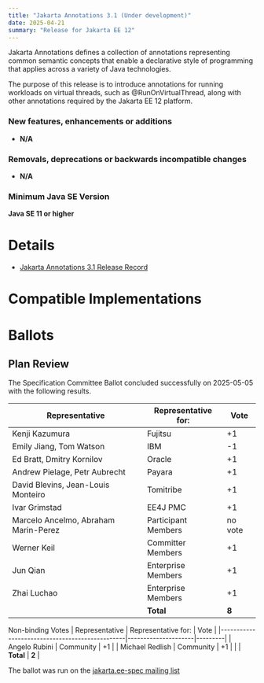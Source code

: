 ```yaml
---
title: "Jakarta Annotations 3.1 (Under development)"
date: 2025-04-21
summary: "Release for Jakarta EE 12"
---
```

Jakarta Annotations defines a collection of annotations representing common semantic concepts that enable
a declarative style of programming that applies across a variety of Java technologies.

The purpose of this release is to introduce annotations for running workloads on virtual threads, such as @RunOnVirtualThread,
along with other annotations required by the Jakarta EE 12 platform.

### New features, enhancements or additions
<!-- List here -->
* **N/A**

### Removals, deprecations or backwards incompatible changes
<!-- List here -->
* **N/A**

### Minimum Java SE Version
<!-- Specify the minimum required Java SE version for this specification -->
**Java SE 11 or higher**

# Details

* [Jakarta Annotations 3.1 Release Record](https://projects.eclipse.org/projects/ee4j.ca/releases/3.1)
<!--
* [Jakarta Annotations 3.1 Specification Document](./annotations-spec-3.1.pdf) (PDF)
* [Jakarta Annotations 3.1 Specification Document](./annotations-spec-3.1.html) (HTML)
* [Jakarta Annotations 3.1 Javadoc](./apidocs)
* [Jakarta Annotations 3.1 TCK](https://download.eclipse.org/jakartaee/annotations/3.1/jakarta-annotations-tck-3.1.0.zip)  ([sig](https://download.eclipse.org/jakartaee/annotations/3.1/jakarta-annotations-tck-3.1.0.zip.sig),  [sha](https://download.eclipse.org/jakartaee/annotations/3.1/jakarta-annotations-tck-3.1.0.zip.sha256),  [pub](https://jakarta.ee/specifications/jakartaee-spec-committee.pub))
* Maven coordinates
    * [jakarta.annotation:jakarta.annotation-api:jar:3.1.0](https://central.sonatype.com/artifact/jakarta.annotation/jakarta.annotation-api/3.1.0/jar)

* Compatible Implementations used for [ratification](https://www.eclipse.org/projects/efsp/?version=1.2#efsp-ratification).
  * [To Be Determined](https://github.com)
-->

# Compatible Implementations

<!--
* [To Be Determined](https://github.com/)
-->

# Ballots

## Plan Review

The Specification Committee Ballot concluded successfully on 2025-05-05 with the following results.

| Representative                                 | Representative for: |  Vote   |
|------------------------------------------------|---------------------|---------|
| Kenji Kazumura                                 | Fujitsu             |   +1    |
| Emily Jiang, Tom Watson                        | IBM                 |   -1    |
| Ed Bratt, Dmitry Kornilov                      | Oracle              |   +1    |
| Andrew Pielage, Petr Aubrecht                  | Payara              |   +1    |
| David Blevins, Jean-Louis Monteiro             | Tomitribe           |   +1    |
| Ivar Grimstad                                  | EE4J PMC            |   +1    |
| Marcelo Ancelmo, Abraham Marin-Perez           | Participant Members | no vote |
| Werner Keil                                    | Committer Members   |   +1    |
| Jun Qian                                       | Enterprise Members  |   +1    |
| Zhai Luchao                                    | Enterprise Members  |   +1    |
|                                                | **Total**           |  **8**  |

Non-binding Votes
| Representative                                 | Representative for: |  Vote   |
|------------------------------------------------|---------------------|---------|
| Angelo Rubini                                  | Community           |   +1    |
| Michael Redlish                                | Community           |   +1    |
|                                                | **Total**           |  **2**  |

The ballot was run on the [jakarta.ee-spec mailing list](https://www.eclipse.org/lists/jakarta.ee-spec/msg03941.html)

<!--
## Release Review

The Release Review Specification Committee Ballot concluded successfully on YYYY-MM-DD with the following results.


The ballot was run on the [jakarta.ee-spec mailing list](https://www.eclipse.org/lists/jakarta.ee-spec/msgxxxx.html)
-->
